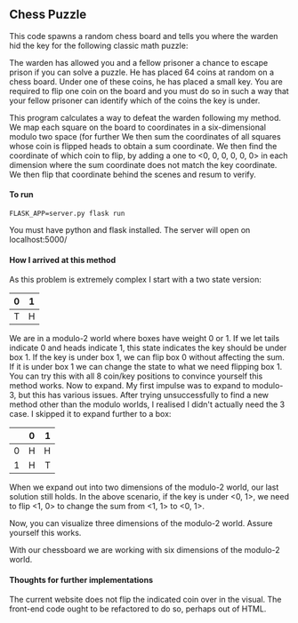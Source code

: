 ## Chess Puzzle

This code spawns a random chess board and tells you where the warden hid the key for the following classic math puzzle: 

The warden has allowed you and a fellow prisoner a chance to escape prison if you can solve a puzzle. He has placed 64 coins
at random on a chess board. Under one of these coins, he has placed a small key. You are required to flip 
one coin on the board and you must do so in such a way that your fellow prisoner can identify which of the coins the key is under.

This program calculates a way to defeat the warden following my method. We map each square on the board to coordinates in a six-dimensional modulo two space (for further  We then sum the coordinates of all squares whose coin is flipped heads to obtain a sum coordinate. We then find the coordinate of which coin to flip, by adding a one to \<0, 0, 0, 0, 0, 0\> in each dimension where the sum coordinate does not match the key coordinate. We then flip that coordinate behind the scenes and resum to verify.

#### To run
`FLASK_APP=server.py flask run`

You must have python and flask installed. The server will open on localhost:5000/

#### How I arrived at this method

As this problem is extremely complex I start with a two state version:

|        0       |       1      | 
| :------------- | :----------: | 
|        T       |       H      |

We are in a modulo-2 world where boxes have weight 0 or 1. If we let tails indicate 0 and heads indicate 1, this state indicates the key should be under box 1. If the key is under box 1, we can flip box 0  without affecting the sum. If it is under box 1 we can change the state to what we need flipping box 1. You can try this with all 8 coin/key positions to convince yourself this method works. Now to expand. My first impulse was to expand to modulo-3, but this has various issues. After trying unsuccessfully to find a new method other than the modulo worlds, I realised I didn't actually need the 3 case. I skipped it to expand further to a box:

|     |       0      |       1      |
| :-- | :----------: | -----------: |
|  0  |       H      |       H      |
|  1  |       H      |       T      |

When we expand out into two dimensions of the modulo-2 world, our last solution still holds. In the above scenario, if the key is under \<0, 1\>, we need to flip \<1, 0\> to change the sum from \<1, 1\> to \<0, 1\>. 

Now, you can visualize three dimensions of the modulo-2 world. Assure yourself this works.


With our chessboard we are working with six dimensions of the modulo-2 world.

#### Thoughts for further implementations

The current website does not flip the indicated coin over in the visual. The front-end code ought to be refactored to do so, perhaps out of HTML.
